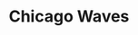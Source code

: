 ---
artist: 'Carlos Nino and Miguel Atwood-Ferguson'
title: 'Chicago Waves'
apple_link: 'https://music.apple.com/us/album/chicago-waves/1517719657'
link: 'https://www.dropbox.com/s/x677swiooeol4fg/Carlos.zip?dl=1'
content: ""
new_image: ../assets/FFWD/carlos.jpg
published_date: '2020-07-14T19:08:09.000Z'
---
